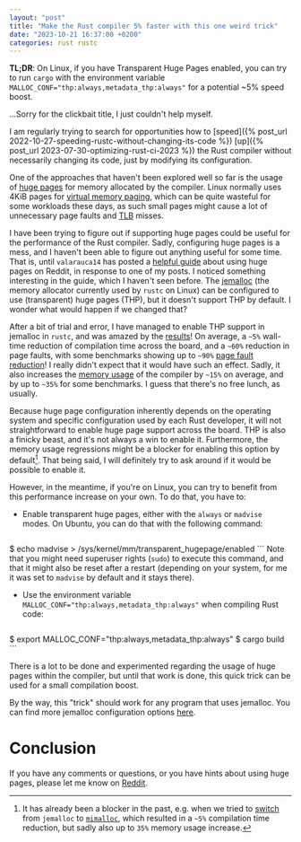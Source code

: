 ```yaml
---
layout: "post"
title: "Make the Rust compiler 5% faster with this one weird trick"
date: "2023-10-21 16:37:00 +0200"
categories: rust rustc
---
```

**TL;DR**: On Linux, if you have Transparent Huge Pages enabled, you can try to run `cargo` with
the environment variable `MALLOC_CONF="thp:always,metadata_thp:always"` for a potential ~5% speed boost.

…Sorry for the clickbait title, I just couldn't help myself.

I am regularly trying to search for opportunities how to [speed]({% post_url 2022-10-27-speeding-rustc-without-changing-its-code %})
[up]({% post_url 2023-07-30-optimizing-rust-ci-2023 %}) the Rust compiler without necessarily
changing its code, just by modifying its configuration.

One of the approaches that haven't been explored well so far is the usage of
[huge pages](https://access.redhat.com/documentation/en-us/red_hat_enterprise_linux/6/html/performance_tuning_guide/s-memory-transhuge)
for memory allocated by the compiler. Linux normally uses 4KiB pages for
[virtual memory paging](https://en.wikipedia.org/wiki/Memory_paging), which can be quite wasteful for
some workloads these days, as such small pages might cause a lot of unnecessary page faults and
[TLB](https://en.wikipedia.org/wiki/Translation_lookaside_buffer) misses.

I have been trying to figure out if supporting huge pages could be useful for the performance of the
Rust compiler. Sadly, configuring huge pages is a mess, and I haven't been able to figure out anything
useful for some time. That is, until `valarauca14` has posted a [helpful guide](https://www.reddit.com/r/rust/comments/1796fm9/comment/k56hu2n/?utm_source=reddit&utm_medium=web2x&context=3)
about using huge pages on Reddit, in response to one of my posts. I noticed something interesting in
the guide, which I haven't seen before. The [jemalloc](https://jemalloc.net/) (the memory allocator
currently used by `rustc` on Linux) can be configured to use (transparent) huge pages (THP), but it
doesn't support THP by default. I wonder what would happen if we changed that?

After a bit of trial and error, I have managed to enable THP support in jemalloc in `rustc`,
and was amazed by the [results](https://perf.rust-lang.org/compare.html?start=45a45c6e60835e15c92374be1f832bc756fc8b1a&end=0ee684d9fbe7d0a7f26b1a97180812d624143a94&stat=wall-time)!
On average, a `~5%` wall-time reduction of compilation time across the board, and a `~60%` reduction
in page faults, with some benchmarks showing up to `~90%` [page fault reduction](https://perf.rust-lang.org/compare.html?start=45a45c6e60835e15c92374be1f832bc756fc8b1a&end=0ee684d9fbe7d0a7f26b1a97180812d624143a94&stat=faults&tab=compile)!
I really didn't expect that it would have such an effect. Sadly, it also increases the
[memory usage](https://perf.rust-lang.org/compare.html?start=45a45c6e60835e15c92374be1f832bc756fc8b1a&end=0ee684d9fbe7d0a7f26b1a97180812d624143a94&stat=max-rss&tab=compile)
of the compiler by `~15%` on average, and by up to `~35%` for some benchmarks. I guess that there's
no free lunch, as usually.

Because huge page configuration inherently depends on the operating system and specific configuration
used by each Rust developer, it will not straightforward to enable huge page support across the board. THP
is also a finicky beast, and it's not always a win to enable it. Furthermore, the memory usage regressions
might be a blocker for enabling this option by default[^mimalloc]. That being said, I will definitely
try to ask around if it would be possible to enable it.

[^mimalloc]: It has already been a blocker in the past, e.g. when we tried to [switch](https://github.com/rust-lang/rust/pull/92249#issuecomment-1193396623)
    from `jemalloc` to [`mimalloc`](https://github.com/microsoft/mimalloc), which resulted in a `~5%`
    compilation time reduction, but sadly also up to `35%` memory usage increase.

However, in the meantime, if you're on Linux, you can try to benefit from this performance increase
on your own. To do that, you have to:

- Enable transparent huge pages, either with the `always` or `madvise` modes. On Ubuntu, you can do
that with the following command:
    ```bash
$ echo madvise > /sys/kernel/mm/transparent_hugepage/enabled
    ```
    Note that you might need superuser rights (`sudo`) to execute this command, and that it might also
    be reset after a restart (depending on your system, for me it was set to `madvise` by default and
    it stays there).
- Use the environment variable `MALLOC_CONF="thp:always,metadata_thp:always"` when compiling Rust code:
    ```bash
$ export MALLOC_CONF="thp:always,metadata_thp:always"
$ cargo build
    ```

There is a lot to be done and experimented regarding the usage of huge pages within the compiler, but until
that work is done, this quick trick can be used for a small compilation boost.

By the way, this "trick" should work for any program that uses jemalloc. You can find more jemalloc
configuration options [here](https://jemalloc.net/jemalloc.3.html).

# Conclusion
If you have any comments or questions, or you have hints about using huge pages, please let me know
on [Reddit](https://www.reddit.com/r/rust/comments/17d5doy/make_the_rust_compiler_5_faster_with_this_one/).

